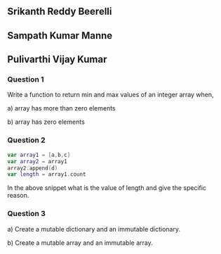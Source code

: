 ## Srikanth Reddy Beerelli
## Sampath Kumar Manne
## Pulivarthi Vijay Kumar


### Question 1
Write a function to return min and max values of an integer array when,
<p>a) array has more than zero elements</p>
<p>b) array has zero elements</p>

### Question 2
``` swift
var array1 = [a,b,c]
var array2 = array1
array2.append(d)
var length = array1.count
```
In the above snippet what is the value of length and give the specific reason.

### Question 3
<p>a) Create a mutable dictionary and an immutable dictionary.</p>
<p>b) Create a mutable array and an immutable array.</p>
